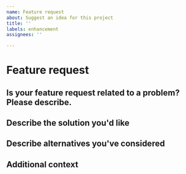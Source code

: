 ```yaml
---
name: Feature request
about: Suggest an idea for this project
title: ''
labels: enhancement
assignees: ''

---
```


# Feature request

## Is your feature request related to a problem? Please describe.

<!--- A clear and concise description of what the problem is. Ex. I'm always frustrated when [...] -->

## Describe the solution you'd like

<!--- A clear and concise description of what you want to happen. -->

## Describe alternatives you've considered

<!--- A clear and concise description of any alternative solutions or features you've considered. -->

## Additional context

<!--- Add any other context or screenshots about the feature request here. -->
